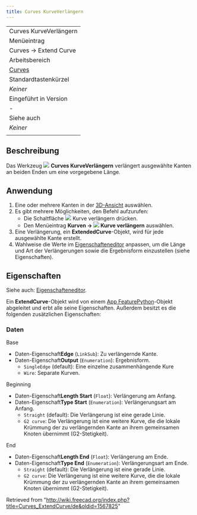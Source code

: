 ```yaml
---
title: Curves KurveVerlängern
---
```

|  |
| --- |
| Curves KurveVerlängern |
| Menüeintrag |
| Curves → Extend Curve |
| Arbeitsbereich |
| [Curves](/Curves_Workbench/de "Curves Workbench/de") |
| Standardtastenkürzel |
| *Keiner* |
| Eingeführt in Version |
| - |
| Siehe auch |
| *Keiner* |
|  |

## Beschreibung

Das Werkzeug ![](/images/Curves_ExtendCurve.svg) **Curves KurveVerlängern** verlängert ausgewählte Kanten an beiden Enden um eine vorgegebene Länge.

## Anwendung

1. Eine oder mehrere Kanten in der [3D-Ansicht](/3D_view/de "3D view/de") auswählen.
2. Es gibt mehrere Möglichkeiten, den Befehl aufzurufen:
   * Die Schaltfläche ![](/images/Curves_ExtendCurve.svg) Kurve verlängern drücken.
   * Den Menüeintrag **Kurven → ![](/images/Curves_ExtendCurve.svg) Kurve verlängern** auswählen.
3. Eine Verlängerung, ein **ExtendedCurve**-Objekt, wird für jede ausgewählte Kante erstellt.
4. Wahlweise die Werte im [Eigenschafteneditor](/Property_editor/de "Property editor/de") anpassen, um die Länge und Art der Verlängerungen sowie die Ergebnisform einzustellen (siehe Eigenschaften).

## Eigenschaften

Siehe auch: [Eigenschafteneditor](/Property_editor/de "Property editor/de").

Ein **ExtendCurve**-Objekt wird von einem [App FeaturePython](/App_FeaturePython/de "App FeaturePython/de")-Objekt abgeleitet und erbt alle seine Eigenschaften. Außerdem besitzt es die folgenden zusätzlichen Eigenschaften:

### Daten

Base

* Daten-Eigenschaft**Edge** (`LinkSub`): Zu verlängernde Kante.
* Daten-Eigenschaft**Output** (`Enumeration`): Ergebnisform.
  + `SingleEdge` (default): Eine einzelne zusammenhängende Kure
  + `Wire`: Separate Kurven.

Beginning

* Daten-Eigenschaft**Length Start** (`Float`): Verlängerung am Anfang.
* Daten-Eigenschaft**Type Start** (`Enumeration`): Verlängerungsart am Anfang.
  + `Straight` (default): Die Verlängerung ist eine gerade Linie.
  + `G2 curve`: Die Verlängerung ist eine weitere Kurve, die die lokale Krümmung der zu verlängernden Kante an ihrem gemeinsamen Knoten übernimmt (G2-Stetigkeit).

End

* Daten-Eigenschaft**Length End** (`Float`): Verlängerung am Ende.
* Daten-Eigenschaft**Type End** (`Enumeration`): Verlängerungsart am Ende.
  + `Straight` (default): Die Verlängerung ist eine gerade Linie.
  + `G2 curve`: Die Verlängerung ist eine weitere Kurve, die die lokale Krümmung der zu verlängernden Kante an ihrem gemeinsamen Knoten übernimmt (G2-Stetigkeit).

Retrieved from "<http://wiki.freecad.org/index.php?title=Curves_ExtendCurve/de&oldid=1567825>"